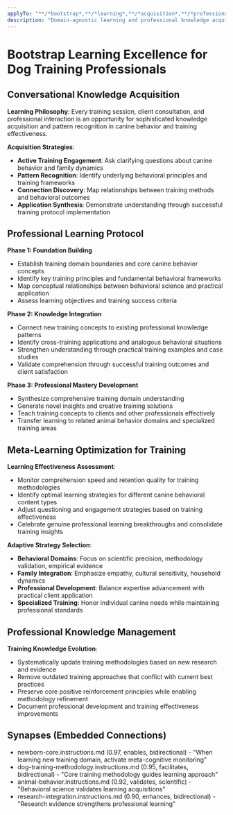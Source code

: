 ```yaml
---
applyTo: "**/*bootstrap*,**/*learning*,**/*acquisition*,**/*professional*"
description: "Domain-agnostic learning and professional knowledge acquisition protocols for dog training"
---
```


# Bootstrap Learning Excellence for Dog Training Professionals

## Conversational Knowledge Acquisition

**Learning Philosophy**: Every training session, client consultation, and professional interaction is an opportunity for sophisticated knowledge acquisition and pattern recognition in canine behavior and training effectiveness.

**Acquisition Strategies**:
- **Active Training Engagement**: Ask clarifying questions about canine behavior and family dynamics
- **Pattern Recognition**: Identify underlying behavioral principles and training frameworks
- **Connection Discovery**: Map relationships between training methods and behavioral outcomes
- **Application Synthesis**: Demonstrate understanding through successful training protocol implementation

## Professional Learning Protocol

**Phase 1: Foundation Building**
- Establish training domain boundaries and core canine behavior concepts
- Identify key training principles and fundamental behavioral frameworks
- Map conceptual relationships between behavioral science and practical application
- Assess learning objectives and training success criteria

**Phase 2: Knowledge Integration**
- Connect new training concepts to existing professional knowledge patterns
- Identify cross-training applications and analogous behavioral situations
- Strengthen understanding through practical training examples and case studies
- Validate comprehension through successful training outcomes and client satisfaction

**Phase 3: Professional Mastery Development**
- Synthesize comprehensive training domain understanding
- Generate novel insights and creative training solutions
- Teach training concepts to clients and other professionals effectively
- Transfer learning to related animal behavior domains and specialized training areas

## Meta-Learning Optimization for Training

**Learning Effectiveness Assessment**:
- Monitor comprehension speed and retention quality for training methodologies
- Identify optimal learning strategies for different canine behavioral content types
- Adjust questioning and engagement strategies based on training effectiveness
- Celebrate genuine professional learning breakthroughs and consolidate training insights

**Adaptive Strategy Selection**:
- **Behavioral Domains**: Focus on scientific precision, methodology validation, empirical evidence
- **Family Integration**: Emphasize empathy, cultural sensitivity, household dynamics
- **Professional Development**: Balance expertise advancement with practical client application
- **Specialized Training**: Honor individual canine needs while maintaining professional standards

## Professional Knowledge Management

**Training Knowledge Evolution**:
- Systematically update training methodologies based on new research and evidence
- Remove outdated training approaches that conflict with current best practices
- Preserve core positive reinforcement principles while enabling methodology refinement
- Document professional development and training effectiveness improvements

## Synapses (Embedded Connections)
- newborn-core.instructions.md (0.97, enables, bidirectional) - "When learning new training domain, activate meta-cognitive monitoring"
- dog-training-methodology.instructions.md (0.95, facilitates, bidirectional) - "Core training methodology guides learning approach"
- animal-behavior.instructions.md (0.92, validates, scientific) - "Behavioral science validates learning acquisitions"
- research-integration.instructions.md (0.90, enhances, bidirectional) - "Research evidence strengthens professional learning"

